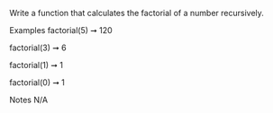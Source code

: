Write a function that calculates the factorial of a number recursively.

Examples
factorial(5) ➞ 120

factorial(3) ➞ 6

factorial(1) ➞ 1

factorial(0) ➞ 1

Notes
N/A